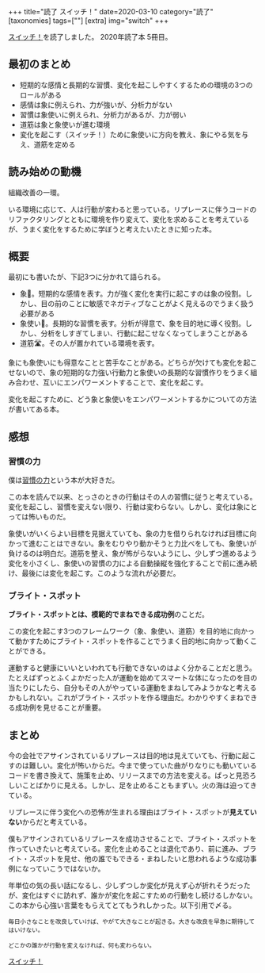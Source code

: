 +++
title="読了 スイッチ！"
date=2020-03-10
category="読了"
[taxonomies]
tags=[""]
[extra]
img="switch"
+++

[スイッチ！](https://amzn.to/2VZ1qPV)を読了しました。
2020年読了本 5冊目。

## 最初のまとめ

* 短期的な感情と長期的な習慣、変化を起こしやすくするための環境の3つのロールがある
* 感情は象に例えられ、力が強いが、分析力がない
* 習慣は象使いに例えられ、分析力があるが、力が弱い
* 道筋は象と象使いが進む環境
* 変化を起こす（スイッチ！）ために象使いに方向を教え、象にやる気を与え、道筋を定める

## 読み始めの動機

組織改善の一環。

いる環境に応じて、人は行動が変わると思っている。リプレースに伴うコードのリファクタリングとともに環境を作り変えて、変化を求めることを考えているが、うまく変化をするために学ぼうと考えたいたときに知った本。

## 概要

最初にも書いたが、下記3つに分かれて語られる。

* 象🐘。短期的な感情を表す。力が強く変化を実行に起こすのは象の役割。しかし、目の前のことに敏感でネガティブなことがよく見えるのでうまく扱う必要がある
* 象使い🤡。長期的な習慣を表す。分析が得意で、象を目的地に導く役割。しかし、分析をしすぎてしまい、行動に起こせなくなってしまうことがある
* 道筋🛣。その人が置かれている環境を表す。

象にも象使いにも得意なことと苦手なことがある。どちらが欠けても変化を起こせないので、象の短期的な力強い行動力と象使いの長期的な習慣作りをうまく組み合わせ、互いにエンパワーメントすることで、変化を起こす。

変化を起こすために、どう象と象使いをエンパワーメントするかについての方法が書いてある本。

## 感想

### 習慣の力

僕は[習慣の力](https://amzn.to/2IrzEDR)という本が大好きだ。

この本を読んで以来、とっさのときの行動はその人の習慣に従うと考えている。変化を起こし、習慣を変えない限り、行動は変わらない。しかし、変化は象にとっては怖いものだ。

象使いがいくらよい目標を見据えていても、象の力を借りられなければ目標に向かって進むことはできない。象をむりやり動かそうと力比べをしても、象使いが負けるのは明白だ。道筋を整え、象が怖がらないようにし、少しずつ進めるよう変化を小さくし、象使いの習慣の力による自動操縦を強化することで前に進み続け、最後には変化を起こす。このような流れが必要だ。

### ブライト・スポット

**ブライト・スポットとは、模範的でまねできる成功例**のことだ。

この変化を起こす3つのフレームワーク（象、象使い、道筋）を目的地に向かって動かすためにブライト・スポットを作ることでうまく目的地に向かって動くことができる。

運動すると健康にいいといわれても行動できないのはよく分かることだと思う。たとえばずっとふくよかだった人が運動を始めてスマートな体になったのを目の当たりにしたら、自分もその人がやっている運動をまねしてみようかなと考えるかもしれない。これがブライト・スポットを作る理由だ。わかりやすくまねできる成功例を見せることが重要。

## まとめ

今の会社でアサインされているリプレースは目的地は見えていても、行動に起こすのは難しい。変化が怖いからだ。今まで使っていた曲がりなりにも動いているコードを書き換えて、施策を止め、リリースまでの方法を変える。ぱっと見恐ろしいことばかりに見える。しかし、足を止めることもまずい。火の海は迫ってきている。

リプレースに伴う変化への恐怖が生まれる理由はブライト・スポットが**見えていない**からだと考えている。

僕もアサインされているリプレースを成功させることで、ブライト・スポットを作っていきたいと考えている。変化を止めることは退化であり、前に進み、ブライト・スポットを見せ、他の誰でもできる・まねしたいと思われるような成功事例になっていこうではないか。

年単位の気の長い話になるし、少しずつしか変化が見えず心が折れそうだったが、変化はすぐに訪れず、誰かが変化を起こすための行動をし続けるしかない。この本から心強い言葉をもらえてとてもうれしかった。以下引用で〆る。

```
毎日小さなことを改良していけば、やがて大きなことが起きる。大きな改良を早急に期待してはいけない。
```

```
どこかの誰かが行動を変えなければ、何も変わらない。
```

[スイッチ！](https://amzn.to/2VZ1qPV)

